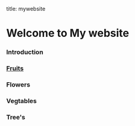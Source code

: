 title: mywebsite

# Welcome to My website



### Introduction







### [Fruits](https://maxsteinert.github.io/fruits)






### Flowers





### Vegtables





### Tree's
